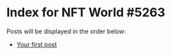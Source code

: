 # Index for NFT World #5263
Posts will be displayed in the order below:

- [Your first post](./001-first.md)

